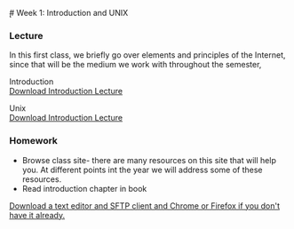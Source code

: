 ̨# Week 1: Introduction and UNIX

### Lecture

In this first class, we briefly go over elements and principles of the Internet, since that will be the medium we work with throughout the semester,

Introduction\
[Download Introduction Lecture](1a.pdf)


Unix\
[Download Introduction Lecture](1a.pdf)

### Homework
- Browse class site- there are many resources on this site that will help you. At different points int the year we will address some of these resources.
- Read introduction chapter in book

[Download a text editor and SFTP client and Chrome or Firefox if you don't have it already.](/links)
